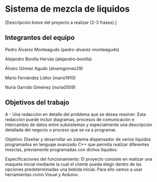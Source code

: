 # Sistema de mezcla de liquidos

[Descripción breve del proyecto a realizar (2-3 frases).]

## Integrantes del equipo

Pedro Álvarez Monteagudo (pedro-alvarez-monteagudo)

Alejandro Bonilla Hervás (alejandro-bonilla)

Álvaro Gómez Agudo (alvarogomez29)

Mario Fernández Liétor (mario1910)

Nuria Garrido Giménez (nuria0509)


## Objetivos del trabajo


A - Una redacción en detalle del problema que se desea resolver. Esta redacción puede incluir diagramas, procesos de comunicación e intercambio de datos entre subsistemas y especialmente una descripción detallada del negocio o proceso que se va a programar.

Objetivo:
Diseñar y desarrollar un sistema dispensador de  varios líquidos programados en lenguaje avanzado C++  que permita realizar diferentes mezclas, previamente programadas con dichos líquidos.

Especificaciones del funcionamiento:
El proyecto consiste en realizar una maqueta inicial mediante la cual el cliente pueda elegir dentro de las opciones predeterminadas una bebida inicial. Para ello vamos a usar  herramientas como Visual y Arduino.

